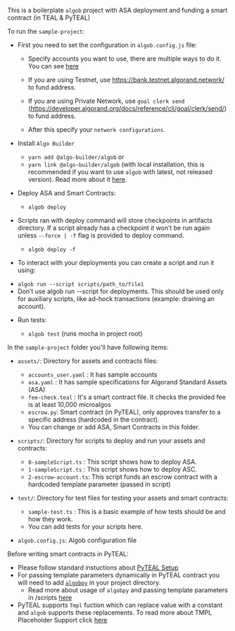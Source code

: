 This is a boilerplate `algob` project with ASA deployment and funding a smart contract (in TEAL & PyTEAL)

To run the `sample-project`:

- First you need to set the configuration in `algob.config.js` file:

  - Specify accounts you want to use, there are multiple ways to do it. You can see [here](/docs/algob-config.md)
  - If you are using Testnet, use https://bank.testnet.algorand.network/ to fund address.
  - If you are using Private Network, use `goal clerk send`
    (https://developer.algorand.org/docs/reference/cli/goal/clerk/send/) to fund address.

  - After this specify your `network configurations`.

- Install `Algo Builder`

  - `yarn add @algo-builder/algob` or
  - `yarn link @algo-builder/algob` (with local installation, this is recommended if you want to use `algob` with latest, not released version). Read more about it [here](https://github.com/scale-it/algo-builder#installation).

- Deploy ASA and Smart Contracts:

  - `algob deploy`

- Scripts ran with deploy command will store checkpoints in artifacts directory. If a script already has a checkpoint it won’t be run again unless `--force | -f` flag is provided to deploy command.

  - `algob deploy -f`

- To interact with your deployments you can create a script and run it using:

* `algob run --script scripts/path_to/file1`
* Don’t use algob run --script for deployments. This should be used only for auxiliary scripts, like ad-hock transactions (example: draining an account).

- Run tests:

  - `algob test` (runs mocha in project root)

In the `sample-project` folder you'll have following items:

- `assets/`: Directory for assets and contracts files:

  - `accounts_user.yaml` : It has sample accounts
  - `asa.yaml` : It has sample specifications for Algorand Standard Assets (ASA)
  - `fee-check.teal` : It's a smart contract file. It checks the provided fee is at least 10,000 microalgos
  - `escrow.py`: Smart contract (in PyTEAL), only approves transfer to a specific address (hardcoded in the contract).
  - You can change or add ASA, Smart Contracts in this folder.

- `scripts/`: Directory for scripts to deploy and run your assets and contracts:

  - `0-sampleScript.ts` : This script shows how to deploy ASA.
  - `1-sampleScript.ts` : This script shows how to deploy ASC.
  - `2-escrow-account.ts`: This script funds an escrow contract with a hardcoded template parameter (passed in script)

- `test/`: Directory for test files for testing your assets and smart contracts:

  - `sample-test.ts` : This is a basic example of how tests should be and how they work.
  - You can add tests for your scripts here.

- `algob.config.js`: Algob configuration file

Before writing smart contracts in PyTEAL:

- Please follow standard instuctions about [PyTEAL Setup](https://github.com/scale-it/algo-builder/blob/master/README.md#pyteal)
- For passing template parameters dynamically in PyTEAL contract you will need to add [`algobpy`](https://github.com/scale-it/algo-builder/tree/master/examples/algobpy) in your project directory.
  - Read more about usage of `algobpy` and passing template parameters in /scripts [here](https://github.com/scale-it/algo-builder/blob/master/docs/guide/py-teal.md#external-parameters-support)
- PyTEAL supports `Tmpl` fuction which can replace value with a constant and `algob` supports these replacements. To read more about TMPL Placeholder Support click [here](https://github.com/scale-it/algo-builder/blob/master/docs/guide/py-teal.md#tmpl-placeholder-support)
